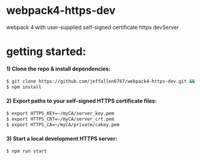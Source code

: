 # webpack4-https-dev
webpack 4 with user-supplied self-signed certificate https devServer


# getting started:


#### 1) Clone the repo & install dependencies:
```bash
$ git clone https://github.com/jeffallen6767/webpack4-https-dev.git && cd $_
$ npm install
```

#### 2) Export paths to your self-signed HTTPS certificate files:
```bash
$ export HTTPS_KEY=~/myCA/server_key.pem
$ export HTTPS_CRT=~/myCA/server_crt.pem
$ export HTTPS_CA=~/myCA/private/cakey.pem
```

#### 3) Start a local development HTTPS server:
```bash
$ npm run start
```

